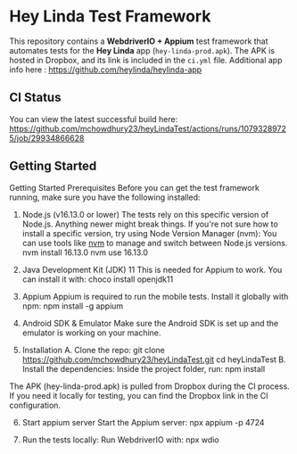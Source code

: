 
# Hey Linda Test Framework

This repository contains a **WebdriverIO + Appium** test framework that automates tests for the **Hey Linda** app (`hey-linda-prod.apk`). The APK is hosted in Dropbox, and its link is included in the `ci.yml` file.
Additional app info here : https://github.com/heylinda/heylinda-app

## CI Status
You can view the latest successful build here: https://github.com/mchowdhury23/heyLindaTest/actions/runs/10793289725/job/29934866628

## Getting Started
Getting Started
Prerequisites
Before you can get the test framework running, make sure you have the following installed:

1. Node.js (v16.13.0 or lower)
The tests rely on this specific version of Node.js. Anything newer might break things. If you're not sure how to install a specific version, try using Node Version Manager (nvm):
You can use tools like [nvm](https://github.com/nvm-sh/nvm) to manage and switch between Node.js versions.
nvm install 16.13.0
nvm use 16.13.0

2. Java Development Kit (JDK) 11
This is needed for Appium to work. You can install it with:
choco install openjdk11

3. Appium
Appium is required to run the mobile tests. Install it globally with npm:
npm install -g appium

4. Android SDK & Emulator
Make sure the Android SDK is set up and the emulator is working on your machine.

5. Installation
A. Clone the repo:
git clone https://github.com/mchowdhury23/heyLindaTest.git
cd heyLindaTest
B. Install the dependencies: Inside the project folder, run:
npm install

The APK (hey-linda-prod.apk) is pulled from Dropbox during the CI process. If you need it locally for testing, you can find the Dropbox link in the CI configuration.

6. Start appium server
Start the Appium server:
npx appium -p 4724

7. Run the tests locally: Run WebdriverIO with:
npx wdio



